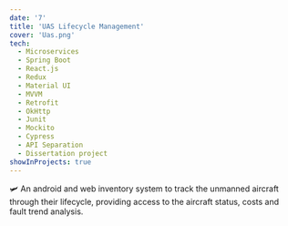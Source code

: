 ```yaml
---
date: '7'
title: 'UAS Lifecycle Management'
cover: 'Uas.png'
tech:
  - Microservices
  - Spring Boot 
  - React.js
  - Redux
  - Material UI
  - MVVM
  - Retrofit
  - OkHttp
  - Junit 
  - Mockito
  - Cypress
  - API Separation
  - Dissertation project
showInProjects: true
---
```

🛩️ An android and web inventory system to track the unmanned aircraft through their lifecycle, providing access to the aircraft status, costs and fault trend analysis.

<!-- An android and web inventory system to track the unmanned aircraft through their lifecycle, providing access to the aircraft status, costs and fault trend analysis. The android application uses the MVVM architecture, Retrofit, and OkHttp, while MaterialUI, React JavaScript, and Redux are used for the web application, and Spring Boot for the backend. -->